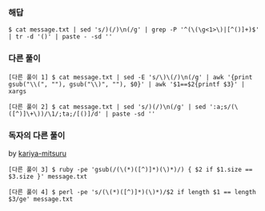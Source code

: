 ### 해답

```
$ cat message.txt | sed 's/)(/)\n(/g' | grep -P '^(\(\g<1>\)|[^()]+)$' | tr -d '()' | paste - -sd ''
```

### 다른 풀이

```
[다른 풀이 1] $ cat message.txt | sed -E 's/\)\(/)\n(/g' | awk '{print gsub("\\(", ""), gsub("\\)", ""), $0}' | awk '$1==$2{printf $3}' | xargs

[다른 풀이 2] $ cat message.txt | sed 's/)(/)\n(/g' | sed ':a;s/(\([^)]\+\))/\1/;ta;/[()]/d' | paste -sd ''
```

### 독자의 다른 풀이

by [kariya-mitsuru](https://github.com/kariya-mitsuru)

```
[다른 풀이 3] $ ruby -pe 'gsub(/(\(*)([^)]*)(\)*)/) { $2 if $1.size == $3.size }' message.txt

[다른 풀이 4] $ perl -pe 's/(\(*)([^)]*)(\)*)/$2 if length $1 == length $3/ge' message.txt
```
